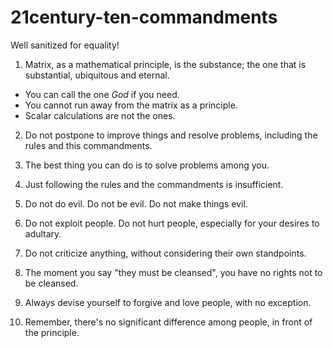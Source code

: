 # 21century-ten-commandments

Well sanitized for equality!

1. Matrix, as a mathematical principle, is the substance; the one that is substantial, ubiquitous and eternal. 
  - You can call the one *God* if you need.
  - You cannot run away from the matrix as a principle.
  - Scalar calculations are not the ones.

2. Do not postpone to improve things and resolve problems, including the rules and this commandments. 

3. The best thing you can do is to solve problems among you.

4. Just following the rules and the commandments is insufficient.

5. Do not do evil. Do not be evil. Do not make things evil.

6. Do not exploit people. Do not hurt people, especially for your desires to adultary.

7. Do not criticize anything, without considering their own standpoints.

8. The moment you say "they must be cleansed", you have no rights not to be cleansed. 

9. Always devise yourself to forgive and love people, with no exception.

10. Remember, there's no significant difference among people, in front of the principle. 
